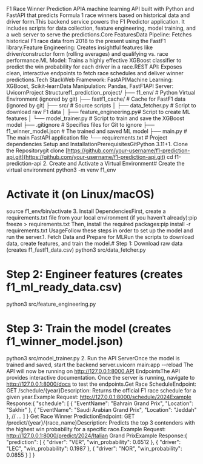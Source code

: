 F1 Race Winner Prediction APIA machine learning API built with Python and FastAPI that predicts Formula 1 race winners based on historical data and driver form.This backend service powers the F1 Predictor application. It includes scripts for data collection, feature engineering, model training, and a web server to serve the predictions.Core FeaturesData Pipeline: Fetches historical F1 race data from 2018 to the present using the FastF1 library.Feature Engineering: Creates insightful features like driver/constructor form (rolling averages) and qualifying vs. race performance.ML Model: Trains a highly effective XGBoost classifier to predict the win probability for each driver in a race.REST API: Exposes clean, interactive endpoints to fetch race schedules and deliver winner predictions.Tech StackWeb Framework: FastAPIMachine Learning: XGBoost, Scikit-learnData Manipulation: Pandas, FastF1API Server: UvicornProject Structuref1_prediction_project/
├── f1_env/                   # Python Virtual Environment (ignored by git)
├── fastf1_cache/             # Cache for FastF1 data (ignored by git)
├── src/                      # Source scripts
│   ├── data_fetcher.py       # Script to download raw F1 data
│   ├── feature_engineering.py# Script to create ML features
│   └── model_trainer.py      # Script to train and save the XGBoost model
├── .gitignore                # Specifies files for Git to ignore
├── f1_winner_model.json      # The trained and saved ML model
├── main.py                   # The main FastAPI application file
└── requirements.txt          # Project dependencies
Setup and InstallationPrerequisitesGitPython 3.11+1. Clone the Repositorygit clone [https://github.com/your-username/f1-prediction-api.git](https://github.com/your-username/f1-prediction-api.git)
cd f1-prediction-api
2. Create and Activate a Virtual Environment# Create the virtual environment
python3 -m venv f1_env

# Activate it (on Linux/macOS)
source f1_env/bin/activate
3. Install DependenciesFirst, create a requirements.txt file from your local environment (if you haven't already):pip freeze > requirements.txt
Then, install the required packages:pip install -r requirements.txt
UsageFollow these steps in order to set up the model and run the server.1. Fetch Data and Prepare for MLRun the scripts to download data, create features, and train the model.# Step 1: Download raw data (creates f1_fastf1_data.csv)
python3 src/data_fetcher.py

# Step 2: Engineer features (creates f1_ml_ready_data.csv)
python3 src/feature_engineering.py

# Step 3: Train the model (creates f1_winner_model.json)
python3 src/model_trainer.py
2. Run the API ServerOnce the model is trained and saved, start the backend server.uvicorn main:app --reload
The API will now be running on http://127.0.0.1:8000.API EndpointsThe API provides interactive documentation. Once the server is running, navigate to http://127.0.0.1:8000/docs to test the endpoints.Get Race ScheduleEndpoint: GET /schedule/{year}Description: Returns the official F1 race schedule for a given year.Example Request: http://127.0.0.1:8000/schedule/2024Example Response:{
  "schedule": [
    { "EventName": "Bahrain Grand Prix", "Location": "Sakhir" },
    { "EventName": "Saudi Arabian Grand Prix", "Location": "Jeddah" },
    // ...
  ]
}
Get Race Winner PredictionEndpoint: GET /predict/{year}/{race_name}Description: Predicts the top 3 contenders with the highest win probability for a specific race.Example Request: http://127.0.0.1:8000/predict/2024/Italian Grand PrixExample Response:{
  "prediction": [
    { "driver": "VER", "win_probability": 0.6512 },
    { "driver": "LEC", "win_probability": 0.1987 },
    { "driver": "NOR", "win_probability": 0.0855 }
  ]
}
